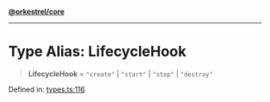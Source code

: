 [**@orkestrel/core**](../index.md)

***

# Type Alias: LifecycleHook

> **LifecycleHook** = `"create"` \| `"start"` \| `"stop"` \| `"destroy"`

Defined in: [types.ts:116](https://github.com/orkestrel/core/blob/cbe5b2d7b027ca6f0f1301ef32750afb69b4764b/src/types.ts#L116)
